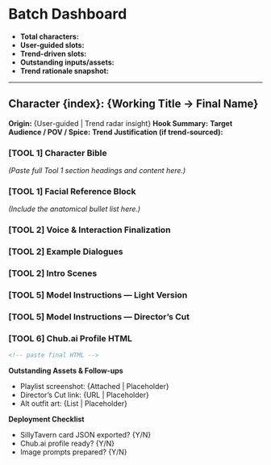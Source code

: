 # Batch Dashboard
- **Total characters:**
- **User-guided slots:**
- **Trend-driven slots:**
- **Outstanding inputs/assets:**
- **Trend rationale snapshot:**

---

## Character {index}: {Working Title → Final Name}
**Origin:** {User-guided | Trend radar insight}
**Hook Summary:**
**Target Audience / POV / Spice:**
**Trend Justification (if trend-sourced):**

### [TOOL 1] Character Bible
_(Paste full Tool 1 section headings and content here.)_

### [TOOL 1] Facial Reference Block
_(Include the anatomical bullet list here.)_

### [TOOL 2] Voice & Interaction Finalization
### [TOOL 2] Example Dialogues
### [TOOL 2] Intro Scenes

### [TOOL 5] Model Instructions — Light Version
### [TOOL 5] Model Instructions — Director’s Cut

### [TOOL 6] Chub.ai Profile HTML
```html
<!-- paste final HTML -->
```

**Outstanding Assets & Follow-ups**
- Playlist screenshot: {Attached | Placeholder}
- Director’s Cut link: {URL | Placeholder}
- Alt outfit art: {List | Placeholder}

**Deployment Checklist**
- SillyTavern card JSON exported? {Y/N}
- Chub.ai profile ready? {Y/N}
- Image prompts prepared? {Y/N}
